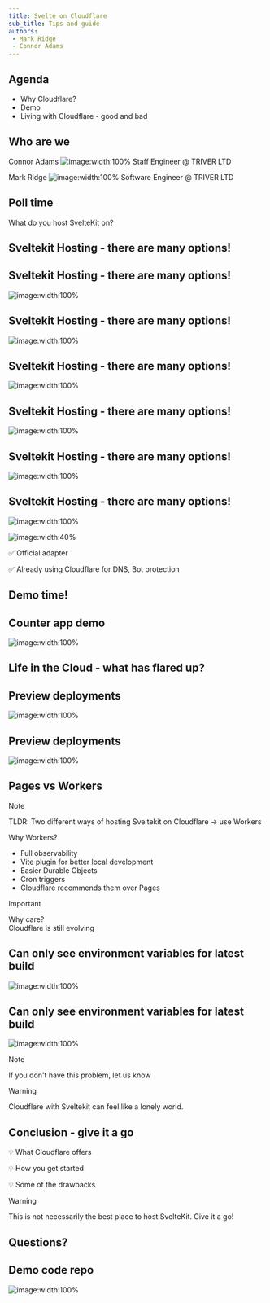 ```yaml
---
title: Svelte on Cloudflare
sub_title: Tips and guide
authors: 
 - Mark Ridge
 - Connor Adams
---
```

Agenda 
---
<!-- incremental_lists: true -->
<!-- list_item_newlines: 3 -->
- Why Cloudflare?
- Demo
- Living with Cloudflare - good and bad
<!-- end_slide -->

Who are we
---

<!-- column_layout: [1, 1] -->
<!-- column: 0 -->
<!-- alignment: center -->
Connor Adams
![image:width:100%](images/connorads.jpg)
Staff Engineer @ TRIVER LTD
<!-- column: 1 -->
Mark Ridge
![image:width:100%](images/mark-profile.jpeg)
Software Engineer @ TRIVER LTD
<!-- end_slide -->
Poll time
---
<!-- jump_to_middle -->
<!-- alignment: center -->
What do you host SvelteKit on?
<!-- end_slide -->
Sveltekit Hosting - there are many options!
---
<!-- end_slide -->
Sveltekit Hosting - there are many options!
---
<!-- alignment: center -->
![image:width:100%](images/mash-1.png)
<!-- end_slide -->
Sveltekit Hosting - there are many options!
---
<!-- alignment: center -->
![image:width:100%](images/mash-2.png)
<!-- end_slide -->
Sveltekit Hosting - there are many options!
---
<!-- alignment: center -->
![image:width:100%](images/mash-3.png)
<!-- end_slide -->
Sveltekit Hosting - there are many options!
---
<!-- alignment: center -->
![image:width:100%](images/mash-4.png)
<!-- end_slide -->
Sveltekit Hosting - there are many options!
---
<!-- alignment: center -->
![image:width:100%](images/cloudflare-logo.png)
<!-- end_slide -->
Sveltekit Hosting - there are many options!
---
<!-- alignment: center -->
![image:width:100%](images/cloudflare-why.png)
<!-- end_slide -->
![image:width:40%](images/cloudflare-logo.png)
<!-- alignment: center -->
<!-- column_layout: [1, 1] -->
<!-- column: 0 -->
<!-- pause -->
✅ Official adapter
<!-- pause -->
<!-- column: 1 -->
✅ Already using Cloudflare for DNS, Bot protection
<!-- end_slide -->
<!-- jump_to_middle -->
Demo time!
---
<!-- end_slide -->
Counter app demo
---
![image:width:100%](images/qr-deployment.png)
<!-- end_slide -->
<!-- jump_to_middle -->
Life in the Cloud - what has flared up?
---
<!-- end_slide -->
Preview deployments
---
![image:width:100%](images/previews.png)
<!-- end_slide -->
Preview deployments
---
![image:width:100%](images/testing-1,2,3,4.jpg)
<!-- end_slide -->
Pages vs Workers
---
> [!note]
> TLDR: Two different ways of hosting Sveltekit on Cloudflare -> use Workers
<!-- incremental_lists: true -->
<!-- list_item_newlines: 2 -->
Why Workers?
- Full observability
- Vite plugin for better local development
- Easier Durable Objects
- Cron triggers
- Cloudflare recommends them over Pages
<!-- pause -->
> [!important]
> Why care?  
> Cloudflare is still evolving
<!-- end_slide -->
Can only see environment variables for latest build
---
![image:width:100%](images/active-deployment.png)
<!-- end_slide -->
Can only see environment variables for latest build
---
![image:width:100%](images/env-vars.png)
> [!note]
> If you don't have this problem, let us know
<!-- end_slide -->
<!-- jump_to_middle -->
> [!WARNING]  
> Cloudflare with Sveltekit can feel like a lonely world.
<!-- end_slide -->
Conclusion - give it a go
---
<!-- pause -->
<!-- incremental_lists: true -->
💡 What Cloudflare offers 
<!-- new_line -->

<!-- pause -->
💡 How you get started 
<!-- new_line -->

<!-- pause -->
💡 Some of the drawbacks

<!-- pause -->
<!-- jump_to_middle -->
<!-- new_lines: 3 -->
> [!warning]
> This is not necessarily the best place to host SvelteKit. 
> Give it a go!
<!-- end_slide -->
Questions?
---
<!-- column_layout: [1, 1] -->
<!-- column: 0 -->
<!-- jump_to_middle -->
Demo code repo
---

<!-- column: 1 -->


![image:width:100%](images/qr-repo.png)